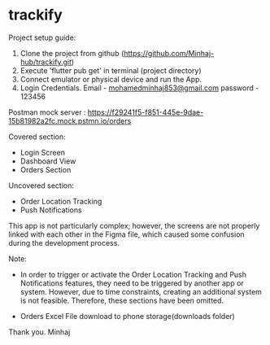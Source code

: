 # trackify

Project setup guide:

1. Clone the project from github (https://github.com/Minhaj-hub/trackify.git)
2. Execute 'flutter pub get' in terminal (project directory)
3. Connect emulator or physical device and run the App.
4. Login Credentials.
  Email - mohamedminhaj853@gmail.com
  password - 123456


Postman mock server : https://f29241f5-f851-445e-9dae-15b81982a2fc.mock.pstmn.io/orders
   
Covered section:

- Login Screen 
- Dashboard View
- Orders Section

   
Uncovered section:

- Order Location Tracking
- Push Notifications

This app is not particularly complex; however, the screens are not properly linked with each other in the Figma file, which caused some confusion during the development process.

Note: 
* In order to trigger or activate the Order Location Tracking and Push Notifications features, they need to be triggered by another app or system. However, due to time constraints, creating an additional system is not feasible. Therefore, these sections have been omitted.

* Orders Excel File download to phone storage(downloads folder)


Thank you.
Minhaj
